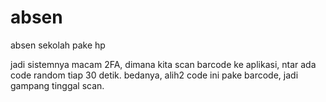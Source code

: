 # absen
absen sekolah pake hp

jadi sistemnya macam 2FA, dimana kita scan barcode ke aplikasi, ntar ada code random tiap 30 detik. bedanya, alih2 code ini pake barcode, jadi gampang tinggal scan.
